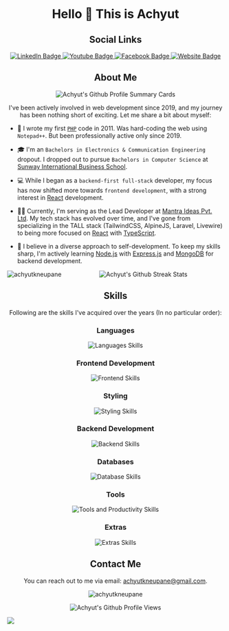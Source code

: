 <h1 align="center">Hello 👋 This is Achyut</h1>

<h2 align="center">Social Links</h2>

<p align="center">
<a href="https://www.linkedin.com/in/achyutneupane/">
  <img src="https://img.shields.io/badge/LinkedIn-blue?style=for-the-badge&logo=linkedin&logoColor=white" alt="LinkedIn Badge"/>
  </a>
  <a href="https://youtube.com/AchyutNeupane">
    <img src="https://img.shields.io/badge/YouTube-red?style=for-the-badge&logo=youtube&logoColor=white" alt="Youtube Badge"/>
    </a>
    <a href="https://facebook.com/AchyutKNeupane">
        <img src="https://img.shields.io/badge/Facebook-blue?style=for-the-badge&logo=facebook&logoColor=white" alt="Facebook Badge"/>
        </a>
        <a href="https://achyut.com.np">
        <img src="https://img.shields.io/badge/Website-000000?style=for-the-badge&logo=About.me&logoColor=white" alt="Website Badge"/>
        </a>
</p>

<h2 align="center">About Me</h1>

<p align="center">
  <img src="http://github-profile-summary-cards.vercel.app/api/cards/profile-details?username=achyutkneupane&theme=monokai" alt="Achyut's Github Profile Summary Cards">
</p>

<p align="center">
I've been actively involved in web development since 2019, and my journey has been nothing short of exciting. Let me share a bit about myself:

- 🚀 I wrote my first [`PHP`](https://www.php.net/) code in 2011. Was hard-coding the web using `Notepad++`. But been professionally active only since 2019.

- 🎓 I'm an `Bachelors in Electronics & Communication Engineering` dropout. I dropped out to pursue `Bachelors in Computer Science` at [Sunway International Business School](https://www.sunway.edu.np/).

- 💻 While I began as a `backend-first full-stack` developer, my focus has now shifted more towards `frontend development`, with a strong interest in [React](https://reactjs.org/) development.

- 👨‍💻 Currently, I'm serving as the Lead Developer at [Mantra Ideas Pvt. Ltd](https://mantraideas.com/). My tech stack has evolved over time, and I've gone from specializing in the TALL stack (TailwindCSS, AlpineJS, Laravel, Livewire) to being more focused on [React](https://reactjs.org/) with [TypeScript](https://www.typescriptlang.org/).

- 🌱 I believe in a diverse approach to self-development. To keep my skills sharp, I'm actively learning [Node.js](https://nodejs.org/) with [Express.js](https://expressjs.com/) and [MongoDB](https://www.mongodb.com/) for backend development.
</p>

<p align="center">

  <img align="left" src="https://github-readme-stats.vercel.app/api/top-langs?username=achyutkneupane&show_icons=true&locale=en&layout=compact" alt="achyutkneupane" />
  
  <img src="https://streak-stats.demolab.com/?user=achyutkneupane&theme=monokai&hide_border=false&border_radius=4.5&locale=en&date_format=&mode=daily&exclude_days=&sections=total%2Ccurrent%2Clongest&card_width=495&card_height=195&type=svg&background-type=solid" alt="Achyut's Github Streak Stats">
</p>

<h2 align="center">Skills</h1>

<p align="center">
  Following are the skills I've acquired over the years (In no particular order):
</p>

<h3 align="center">Languages</h3>

<p align="center">
  <img src="https://skillicons.dev/icons?i=php,js,ts,python,go,dart,java" alt="Languages Skills">
</p>

<h3 align="center">Frontend Development</h3>

<p align="center">
  <img src="https://skillicons.dev/icons?i=react,alpinejs,graphql,apollo" alt="Frontend Skills">
</p>

<h3 align="center">Styling</h3>

<p align="center">
  <img src="https://skillicons.dev/icons?i=html,css,bootstrap,tailwind,styledcomponents,materialui,sass" alt="Styling Skills">
</p>

<h3 align="center">Backend Development</h3>

<p align="center">
  <img src="https://skillicons.dev/icons?i=laravel,nodejs,express,django" alt="Backend Skills">
</p>

<h3 align="center">Databases</h3>

<p align="center">
  <img src="https://skillicons.dev/icons?i=mysql,postgres,mongodb,redis" alt="Database Skills">
</p>

<h3 align="center">Tools</h3>

<p align="center">
  <img src="https://skillicons.dev/icons?i=git,github,githubactions,gitlab,vscode,bash,docker,firebase,linux,latex,postman,cloudflare,md," alt="Tools and Productivity Skills">
</p>

<h3 align="center">Extras</h3>

<p align="center">
  <img src="https://skillicons.dev/icons?i=ai,ps,pr" alt="Extras Skills">
</p>

<h2 align="center">Contact Me</h2>

<p align="center">
  You can reach out to me via email: <a href="mailto:achyutkneupane@gmail.com">achyutkneupane@gmail.com</a>.
</p>


<p align="center">
  <img align="center" src="https://github-readme-stats-eight-theta.vercel.app/api?username=achyutkneupane&show_icons=true&include_all_commits=true&count_private=true" alt="achyutkneupane" />
</p>

<p align="center">
  <img src="https://komarev.com/ghpvc/?username=achyutkneupane&style=for-the-badge&color=blueviolet&label=Profile+Views" alt="Achyut's Github Profile Views">
</p>

![](https://hit.yhype.me/github/profile?user_id=30431426)
